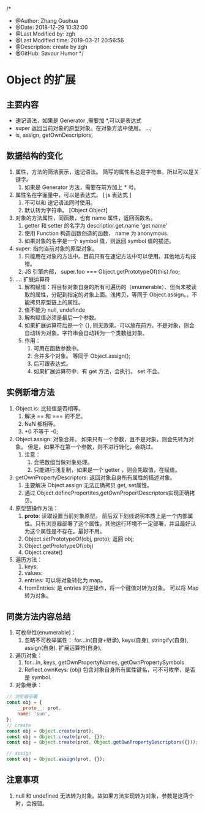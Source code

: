 /*
* @Author: Zhang Guohua
* @Date:   2018-12-29 10:32:00
* @Last Modified by:   zgh
* @Last Modified time: 2019-03-21 20:56:56
* @Description: create by zgh
* @GitHub: Savour Humor
*/
# Object 的扩展

## 主要内容
- 速记语法，如果是 Generator ,需要加 *,可以是表达式
- super 返回当前对象的原型对象。在对象方法中使用。 ...;
- is, assign, getOwnDescriptors, 

## 数据结构的变化
1. 属性，方法的简洁表示，速记语法。 简写的属性名总是字符串，所以可以是关键字。
    1. 如果是 Generator 方法，需要在前方加上 * 号。
2. 属性名在字面量中，可以是表达式。 [ js 表达式 ]
    1. 不可以和 速记语法同时使用。
    2. 默认转为字符串。 [Object Object]
3. 对象的方法属性，同函数，也有 name 属性，返回函数名。
    1. getter 和 setter 的名字为 descriptior.get.name 'get name'
    2. 使用 Function 构造函数创造的函数， name 为 anonymous.
    3. 如果对象的名字是一个 symbol 值，则返回 symbol 值的描述。
4. super: 指向当前对象的原型对象。
    1. 只能用在对象的方法中。目前只有在速记方法中可以使用。其他地方均报错。
    2. JS 引擎内部， super.foo === Object.getPrototypeOf(this).foo;
5. ...: 扩展运算符
    1. 解构赋值：将目标对象自身的所有可遍历的（enumerable）、但尚未被读取的属性，分配到指定的对象上面。浅拷贝，等同于 Object.assign。。不能拷贝原型链上的属性。 
    2. 值不能为 null, undefinde
    3. 解构赋值必须是最后一个参数。
    5. 如果扩展运算符后是一个 {}, 则无效果。可以放在前方。不是对象，则会自动转为对象。字符串会自动转为一个类数组对象。
    5. 作用：
        1. 可用在函数参数中。
        2. 合并多个对象。 等同于 Object.assign();
        3. 后可跟表达式。
        4. 如果扩展运算符中，有 get 方法，会执行。 set 不会。

## 实例新增方法
1. Object.is: 比较值是否相等。
    1. 解决 == 和 === 的不足。
    2. NaN 都相等。
    3. +0 不等于 -0;
2. Object.assign: 对象合并。 如果只有一个参数，且不是对象，则会先转为对象。 但是，如果不在第一个参数，则不进行转化，会跳过。
    1. 注意：
        1. 会把数组当做对象处理。
        2. 只能进行浅复制，如果是一个 getter ，则会先取值，在赋值。
3. getOwnPropertyDescriptors: 返回对象自身所有属性的描述对象。
    1. 主要解决 Object.assign 无法正确拷贝 get, set属性。
    2. 通过 Object.definePropertites,getOwnPropertDescriptors实现正确拷贝。
4. 原型链操作方法：
    1. __proto__: 读取设置当前对象原型。 前后双下划线说明本质上是一个内部属性。只有浏览器部署了这个属性，其他运行环境不一定部署，并且最好认为这个属性是不存在。最好不用。
    2. Object.setPrototypeOf(obj, proto); 返回 obj;
    3. Object.getPrototypeOf(obj)
    4. Object.create()
5. 遍历方法：
    1. keys:
    2. values:
    3. entries: 可以将对象转化为 map。
    4. fromEntries: 是 entries 的逆操作，将一个键值对转为对象。 可以将 Map 转为对象。


## 同类方法内容总结
1. 可枚举性(enumerable)： 
    1. 忽略不可枚举属性： for...in(自身+继承), keys(自身), stringify(自身), assign(自身). 扩展运算符(自身),
2. 遍历对象：
    1. for...in, keys, getOwnPropertyNames, getOwnPropertySymbols
    2. Reflect.ownKeys: (obj) 包含对象自身所有属性键名，可不可枚举，是否是 symbol.
3. 对象继承：
```js
// 浏览器部署
const obj = {
    __proto__: prot,
    name: 'sun',
};
// create
const obj = Object.create(prot);
const obj = Object.create(prot, {});
const obj = Object.create(prot, Object.getOwnPropertyDescriptors({}));

// assign
const obj = Object.assign(prot, {});
```


## 注意事项
1. null 和 undefined 无法转为对象。故如果方法实现转为对象，参数是这两个时，会报错。

